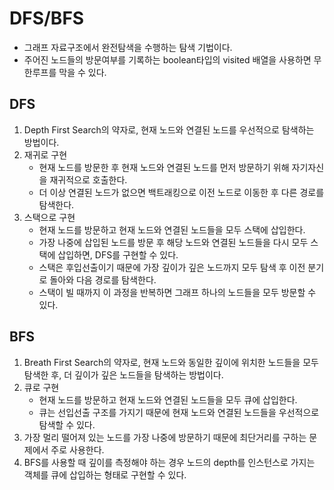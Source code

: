# DFS/BFS

- 그래프 자료구조에서 완전탐색을 수행하는 탐색 기법이다.
- 주어진 노드들의 방문여부를 기록하는 boolean타입의 visited 배열을 사용하면 무한루프를 막을 수 있다.

## DFS

1. Depth First Search의 약자로, 현재 노드와 연결된 노드를 우선적으로 탐색하는 방법이다. 
2. 재귀로 구현
    - 현재 노드를 방문한 후 현재 노드와 연결된 노드를 먼저 방문하기 위해 자기자신을 재귀적으로 호출한다.
    - 더 이상 연결된 노드가 없으면 백트래킹으로 이전 노드로 이동한 후 다른 경로를 탐색한다.
3. 스택으로 구현
    - 현재 노드를 방문하고 현재 노드와 연결된 노드들을 모두 스택에 삽입한다.
    - 가장 나중에 삽입된 노드를 방문 후 해당 노드와 연결된 노드들을 다시 모두 스택에 삽입하면, DFS를 구현할 수 있다.
    - 스택은 후입선출이기 때문에 가장 깊이가 깊은 노드까지 모두 탐색 후 이전 분기로 돌아와 다음 경로를 탐색한다.
    - 스택이 빌 때까지 이 과정을 반복하면 그래프 하나의 노드들을 모두 방문할 수 있다.

## BFS

1. Breath First Search의 약자로, 현재 노드와 동일한 깊이에 위치한 노드들을 모두 탐색한 후, 더 깊이가 깊은 노드들을 탐색하는 방법이다.
2. 큐로 구현
    - 현재 노드를 방문하고 현재 노드와 연결된 노드들을 모두 큐에 삽입한다.
    - 큐는 선입선출 구조를 가지기 때문에 현재 노드와 연결된 노드들을 우선적으로 탐색할 수 있다.
3. 가장 멀리 떨어져 있는 노드를 가장 나중에 방문하기 때문에 최단거리를 구하는 문제에서 주로 사용한다. 
4. BFS를 사용할 때 깊이를 측정해야 하는 경우 노드의 depth를 인스턴스로 가지는 객체를 큐에 삽입하는 형태로 구현할 수 있다.
